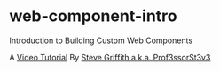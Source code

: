 # web-component-intro

Introduction to Building Custom Web Components 

A [Video Tutorial](https://youtu.be/j0qG-afD244) By [Steve Griffith a.k.a. Prof3ssorSt3v3](https://www.youtube.com/@SteveGriffith-Prof3ssorSt3v3)


